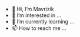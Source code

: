 - 👋 Hi, I’m Mavrizik
- 👀 I’m interested in ...
- 🌱 I’m currently learning ...
- 📫 How to reach me ...

<!---
Mavrizik/Mavrizik is a ✨ special ✨ repository because its `README.md` (this file) appears on your GitHub profile.
You can click the Preview link to take a look at your changes.
--->
